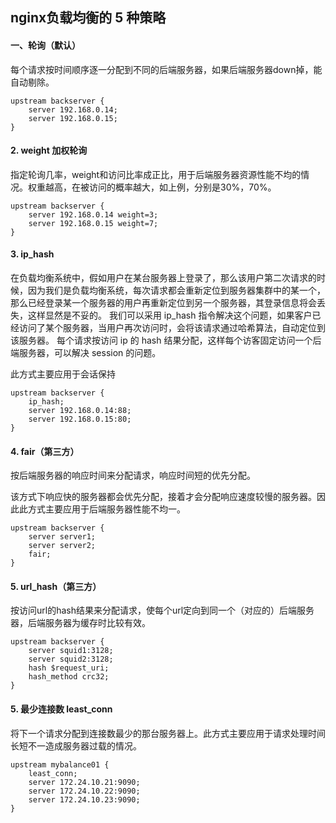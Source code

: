 ## nginx负载均衡的 5 种策略

#### 一、轮询（默认）

每个请求按时间顺序逐一分配到不同的后端服务器，如果后端服务器down掉，能自动剔除。

```
upstream backserver {
    server 192.168.0.14;
    server 192.168.0.15;
}
```

#### 2. weight 加权轮询

指定轮询几率，weight和访问比率成正比，用于后端服务器资源性能不均的情况。权重越高，在被访问的概率越大，如上例，分别是30%，70%。

```
upstream backserver {
    server 192.168.0.14 weight=3;
    server 192.168.0.15 weight=7;
}
```

#### 3. ip_hash

在负载均衡系统中，假如用户在某台服务器上登录了，那么该用户第二次请求的时候，因为我们是负载均衡系统，每次请求都会重新定位到服务器集群中的某一个，那么已经登录某一个服务器的用户再重新定位到另一个服务器，其登录信息将会丢失，这样显然是不妥的。
我们可以采用 ip_hash 指令解决这个问题，如果客户已经访问了某个服务器，当用户再次访问时，会将该请求通过哈希算法，自动定位到该服务器。
每个请求按访问 ip 的 hash 结果分配，这样每个访客固定访问一个后端服务器，可以解决 session 的问题。

此方式主要应用于会话保持

```
upstream backserver {
    ip_hash;
    server 192.168.0.14:88;
    server 192.168.0.15:80;
}
```

#### 4. fair（第三方）

按后端服务器的响应时间来分配请求，响应时间短的优先分配。

该方式下响应快的服务器都会优先分配，接着才会分配响应速度较慢的服务器。因此此方式主要应用于后端服务器性能不均一。

```
upstream backserver {
    server server1;
    server server2;
    fair;
}
```

#### 5. url_hash（第三方）

按访问url的hash结果来分配请求，使每个url定向到同一个（对应的）后端服务器，后端服务器为缓存时比较有效。

```
upstream backserver {
    server squid1:3128;
    server squid2:3128;
    hash $request_uri;
    hash_method crc32;
}
```

#### 5. 最少连接数 least_conn

将下一个请求分配到连接数最少的那台服务器上。此方式主要应用于请求处理时间长短不一造成服务器过载的情况。

```
upstream mybalance01 {
    least_conn;
    server 172.24.10.21:9090;
    server 172.24.10.22:9090;
    server 172.24.10.23:9090;
}
```

